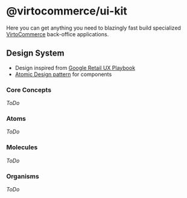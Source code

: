 # @virtocommerce/ui-kit

Here you can get anything you need to blazingly fast build specialized [VirtoCommerce](https://virtocommerce.com/) back-office applications.

## Design System

* Design inspired from [Google Retail UX Playbook](https://services.google.com/fh/files/events/pdf_retail_ux_playbook.pdf)
* [Atomic Design pattern](http://bradfrost.com/blog/post/atomic-web-design/) for components


### Core Concepts

*ToDo*


### Atoms

*ToDo*


### Molecules

*ToDo*


### Organisms

*ToDo*
